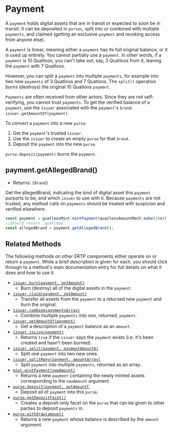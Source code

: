 # Payment
A `payment` holds digital assets that are in transit or 
expected to soon be in transit. It can be deposited in `purses`, 
split into or combined with multiple `payments`, and claimed (getting
an exclusive `payment` and revoking access from anyone else). 

A `payment` is linear, meaning either a `payment` has its full
original balance, or it is used up entirely. You cannot partially use a
`payment`. In other words, if a `payment` is 10 Quatloos, you can't
take out, say, 3 Quatloos from it, leaving the `payment` with 7 Quatloos.

However, you can split a `payment` into multiple `payments`, for example 
into two new `payments` of 3 Quatloos and 7 Quatloos.
The `split()` operation *burns* (destroys) the original 10 Quatloos `payment`.

`Payments` are often received from other actors. Since they are not self-verifying,
you cannot trust `payments`. To get the verified balance of a `payment`, use the `issuer` 
associated with the `payment`'s `brand`: `issuer.getAmountOf(payment)`.

To convert a `payment` into a new `purse`: 
1. Get the `payment`'s trusted `issuer`. 
2. Use the `issuer` to create an empty `purse` for that `brand`.
3. Deposit the `payment` into the new `purse`. 

`purse.deposit(payment)` burns the `payment`.

## payment.getAllegedBrand()
- Returns: `{Brand}`

Get the allegedBrand, indicating the kind of digital asset this `payment` purports to be, and which `issuer` to use 
with it. Because `payments` are not trusted, any method calls on `payments` 
should be treated with suspicion and verified elsewhere.

```js
const payment = quatloosMint.mintPayment(quatloosAmountMath.make(10n));
//Should return 'quatloos'
const allegedBrand = payment.getAllegedBrand();
```

## Related Methods

The following methods on other ERTP components either operate
on or return a `payment`. While a brief description is given for each, 
you should click through to a method's main documentation entry for 
full details on what it does and how to use it.

- [`issuer.burn(payment, optAmount)`](./issuer.md#issuer-burn-payment-optamount) 
  - Burn (destroy) all of the digital assets in the `payment`.
- [`issuer.claim(payment, optAmount)`](./issuer.md#issuer-claim-payment-optamount) 
  - Transfer all assets from the `payment` to a returned new `payment` and burn the original.
- [`issuer.combine(paymentsArray)`](./issuer.md#issuer-combine-paymentsarray-opttotalamount) 
  - Combine multiple `payments` into one, returned, `payment`.
- [`issuer.getAmountOf(payment)`](./issuer.md#issuer-getamountof-payment) 
  - Get a description of a `payment` balance as an `amount`. 
- [`issuer.isLive(payment)`](./issuer.md#issuer-islive-payment) 
  - Returns `true` if the `issuer` says the `payment` exists (i.e. it's been created and hasn't been burned).
- [`issuer.split(payment, paymentAmountA)`](./issuer.md#issuer-split-payment-paymentamounta) 
  - Split one `payment` into two new ones.
- [`issuer.splitMany(payment, amountArray)`](./issuer.md#issuer-splitmany-payment-amountarray) 
  - Split `payment` into multiple `payments`, returned as an array.
- [`mint.mintPayment(newAmount)`](./mint.md#mint-mintpayment-newamount) 
  - Returns a new `payment` containing the newly minted assets corresponding to the `newAmount` argument. 
- [`purse.deposit(payment, optAmount`)`](./purse.md#purse-deposit-payment-optamount) 
  - Deposit all of `payment` into this `purse`.
- [`purse.getDepositFacet()`](./purse.md#purse-getdepositfacet)
  - Creates a deposit-only facet on the `purse` that can be given to other parties to deposit `payments` in.
- [`purse.withdraw(amount)`](./purse.md#purse-withdraw-amount) 
  - Returns a new `payment` whose balance is described by the `amount` argument. 

